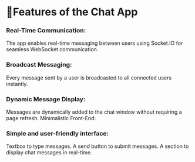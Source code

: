 


<h1>🔑Features of the Chat App</h1>

<h3>Real-Time Communication:</h3>
The app enables real-time messaging between users using Socket.IO for seamless WebSocket communication.

<h3>Broadcast Messaging:</h3>
Every message sent by a user is broadcasted to all connected users instantly.

<h3>Dynamic Message Display:</h3>
Messages are dynamically added to the chat window without requiring a page refresh.
Minimalistic Front-End:

<h3>Simple and user-friendly interface:</h3>
Textbox to type messages.
A send button to submit messages.
A section to display chat messages in real-time.
